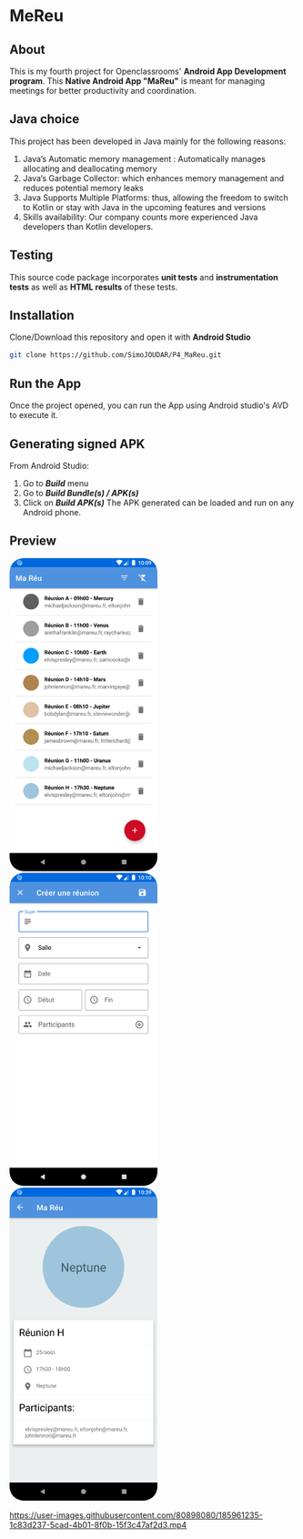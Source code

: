 # MeReu

## About
This is my fourth project for Openclassrooms' **Android App Development program**.
This **Native Android App "MaReu"** is meant for managing meetings for better productivity and coordination.

## Java choice
This project has been developed in Java mainly for the following reasons:
1. Java’s Automatic memory management : Automatically manages allocating and deallocating memory
2. Java’s Garbage Collector: which enhances memory management and reduces potential memory leaks
3. Java Supports Multiple Platforms: thus, allowing the freedom to switch to Kotlin or stay with Java in the upcoming features and versions
4. Skills availability: Our company counts more experienced Java developers than Kotlin developers.
   
   
## Testing
This source code package incorporates **unit tests** and **instrumentation tests** as well as **HTML results** of these tests.

## Installation
Clone/Download this repository and open it with **Android Studio**
```bash
git clone https://github.com/SimoJOUDAR/P4_MaReu.git
```

## Run the App
Once the project opened, you can run the App using Android studio's AVD to execute it.

## Generating signed APK
From Android Studio:
1. Go to ***Build*** menu
2. Go to ***Build Bundle(s) / APK(s)***
3. Click on ***Build APK(s)***
   The APK generated can be loaded and run on any Android phone.

## Preview
<img src = "media/P4_MaReu_1.png" height="550"> <img src = "media/P4_MaReu_2.png" height="550"> <img src = "media/P4_MaReu_3.png" height="550">

https://user-images.githubusercontent.com/80898080/185961235-1c83d237-5cad-4b01-8f0b-15f3c47af2d3.mp4
